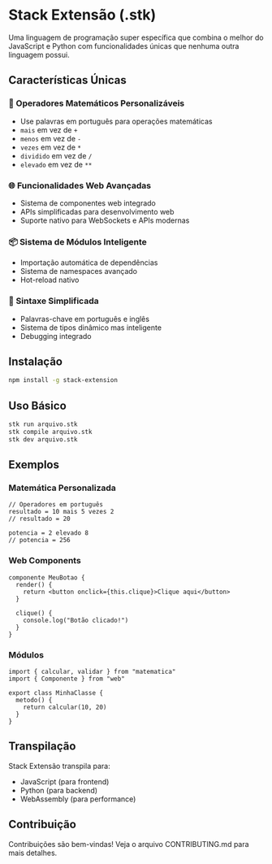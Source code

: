 # Stack Extensão (.stk)

Uma linguagem de programação super específica que combina o melhor do JavaScript e Python com funcionalidades únicas que nenhuma outra linguagem possui.

## Características Únicas

### 🧮 Operadores Matemáticos Personalizáveis
- Use palavras em português para operações matemáticas
- `mais` em vez de `+`
- `menos` em vez de `-`
- `vezes` em vez de `*`
- `dividido` em vez de `/`
- `elevado` em vez de `**`

### 🌐 Funcionalidades Web Avançadas
- Sistema de componentes web integrado
- APIs simplificadas para desenvolvimento web
- Suporte nativo para WebSockets e APIs modernas

### 📦 Sistema de Módulos Inteligente
- Importação automática de dependências
- Sistema de namespaces avançado
- Hot-reload nativo

### 🔧 Sintaxe Simplificada
- Palavras-chave em português e inglês
- Sistema de tipos dinâmico mas inteligente
- Debugging integrado

## Instalação

```bash
npm install -g stack-extension
```

## Uso Básico

```bash
stk run arquivo.stk
stk compile arquivo.stk
stk dev arquivo.stk
```

## Exemplos

### Matemática Personalizada
```stk
// Operadores em português
resultado = 10 mais 5 vezes 2
// resultado = 20

potencia = 2 elevado 8
// potencia = 256
```

### Web Components
```stk
componente MeuBotao {
  render() {
    return <button onclick={this.clique}>Clique aqui</button>
  }
  
  clique() {
    console.log("Botão clicado!")
  }
}
```

### Módulos
```stk
import { calcular, validar } from "matematica"
import { Componente } from "web"

export class MinhaClasse {
  metodo() {
    return calcular(10, 20)
  }
}
```

## Transpilação

Stack Extensão transpila para:
- JavaScript (para frontend)
- Python (para backend)
- WebAssembly (para performance)

## Contribuição

Contribuições são bem-vindas! Veja o arquivo CONTRIBUTING.md para mais detalhes.